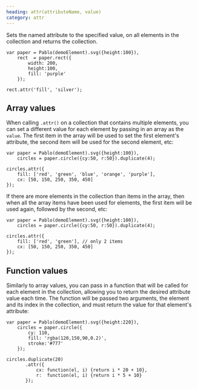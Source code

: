 ```yaml
--- 
heading: attr(attributeName, value)
category: attr
---
```


Sets the named attribute to the specified value, on all elements in the collection and returns the collection.

    var paper = Pablo(demoElement).svg({height:100}),
        rect  = paper.rect({
            width: 200,
            height:100,
            fill: 'purple'
        });

    rect.attr('fill', 'silver');


## Array values

When calling `.attr()` on a collection that contains multiple elements, you can set a different value for each element by passing in an array as the `value`. The first item in the array will be used to set the first element's attribute, the second item will be used for the second element, etc:

    var paper = Pablo(demoElement).svg({height:100}),
        circles = paper.circle({cy:50, r:50}).duplicate(4);

    circles.attr({
        fill: ['red', 'green', 'blue', 'orange', 'purple'],
        cx: [50, 150, 250, 350, 450]
    });


If there are more elements in the collection than items in the array, then when all the array items have been used for elements, the first item will be used again, followed by the second, etc:

    var paper = Pablo(demoElement).svg({height:100}),
        circles = paper.circle({cy:50, r:50}).duplicate(4);

    circles.attr({
        fill: ['red', 'green'], // only 2 items
        cx: [50, 150, 250, 350, 450]
    });


## Function values

Similarly to array values, you can pass in a function that will be called for each element in the collection, allowing you to return the desired attribute value each time. The function will be passed two arguments, the element and its index in the collection, and must return the value for that element's attribute:

    var paper = Pablo(demoElement).svg({height:220}),
        circles = paper.circle({
            cy: 110,
            fill: 'rgba(120,150,90,0.2)',
            stroke:'#777'
        });

    circles.duplicate(20)
           .attr({
               cx: function(el, i) {return i * 20 + 10},
               r:  function(el, i) {return i * 5 + 10}
           });
